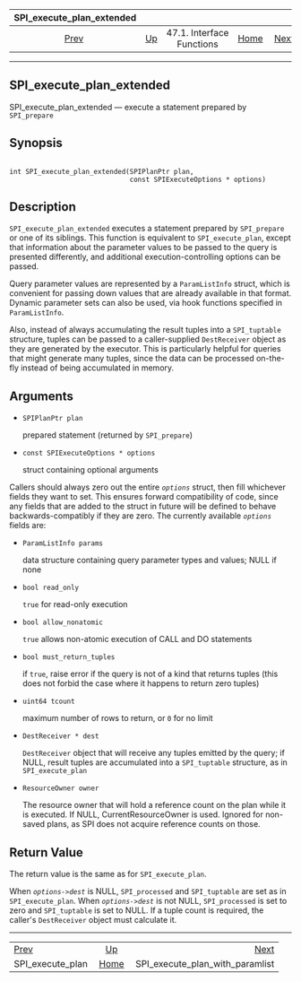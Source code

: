 <!--?xml version="1.0" encoding="UTF-8" standalone="no"?-->

|              SPI\_execute\_plan\_extended             |                                                      |                           |                                                       |                                                                                     |
| :---------------------------------------------------: | :--------------------------------------------------- | :-----------------------: | ----------------------------------------------------: | ----------------------------------------------------------------------------------: |
| [Prev](spi-spi-execute-plan.html "SPI_execute_plan")  | [Up](spi-interface.html "47.1. Interface Functions") | 47.1. Interface Functions | [Home](index.html "PostgreSQL 17devel Documentation") |  [Next](spi-spi-execute-plan-with-paramlist.html "SPI_execute_plan_with_paramlist") |

***



## SPI\_execute\_plan\_extended

SPI\_execute\_plan\_extended — execute a statement prepared by `SPI_prepare`

## Synopsis

```

int SPI_execute_plan_extended(SPIPlanPtr plan,
                              const SPIExecuteOptions * options)
```

## Description

`SPI_execute_plan_extended` executes a statement prepared by `SPI_prepare` or one of its siblings. This function is equivalent to `SPI_execute_plan`, except that information about the parameter values to be passed to the query is presented differently, and additional execution-controlling options can be passed.

Query parameter values are represented by a `ParamListInfo` struct, which is convenient for passing down values that are already available in that format. Dynamic parameter sets can also be used, via hook functions specified in `ParamListInfo`.

Also, instead of always accumulating the result tuples into a `SPI_tuptable` structure, tuples can be passed to a caller-supplied `DestReceiver` object as they are generated by the executor. This is particularly helpful for queries that might generate many tuples, since the data can be processed on-the-fly instead of being accumulated in memory.

## Arguments

*   `SPIPlanPtr plan`

    prepared statement (returned by `SPI_prepare`)

*   `const SPIExecuteOptions * options`

    struct containing optional arguments

Callers should always zero out the entire *`options`* struct, then fill whichever fields they want to set. This ensures forward compatibility of code, since any fields that are added to the struct in future will be defined to behave backwards-compatibly if they are zero. The currently available *`options`* fields are:

*   `ParamListInfo params`

    data structure containing query parameter types and values; NULL if none

*   `bool read_only`

    `true` for read-only execution

*   `bool allow_nonatomic`

    `true` allows non-atomic execution of CALL and DO statements

*   `bool must_return_tuples`

    if `true`, raise error if the query is not of a kind that returns tuples (this does not forbid the case where it happens to return zero tuples)

*   `uint64 tcount`

    maximum number of rows to return, or `0` for no limit

*   `DestReceiver * dest`

    `DestReceiver` object that will receive any tuples emitted by the query; if NULL, result tuples are accumulated into a `SPI_tuptable` structure, as in `SPI_execute_plan`

*   `ResourceOwner owner`

    The resource owner that will hold a reference count on the plan while it is executed. If NULL, CurrentResourceOwner is used. Ignored for non-saved plans, as SPI does not acquire reference counts on those.

## Return Value

The return value is the same as for `SPI_execute_plan`.

When *`options->dest`* is NULL, `SPI_processed` and `SPI_tuptable` are set as in `SPI_execute_plan`. When *`options->dest`* is not NULL, `SPI_processed` is set to zero and `SPI_tuptable` is set to NULL. If a tuple count is required, the caller's `DestReceiver` object must calculate it.

***

|                                                       |                                                       |                                                                                     |
| :---------------------------------------------------- | :---------------------------------------------------: | ----------------------------------------------------------------------------------: |
| [Prev](spi-spi-execute-plan.html "SPI_execute_plan")  |  [Up](spi-interface.html "47.1. Interface Functions") |  [Next](spi-spi-execute-plan-with-paramlist.html "SPI_execute_plan_with_paramlist") |
| SPI\_execute\_plan                                    | [Home](index.html "PostgreSQL 17devel Documentation") |                                                 SPI\_execute\_plan\_with\_paramlist |
